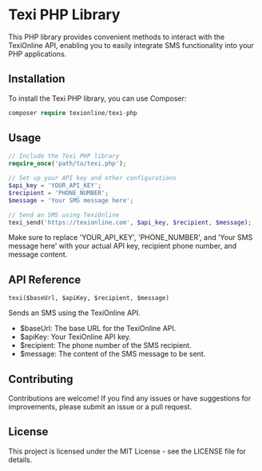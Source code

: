 # Texi PHP Library

This PHP library provides convenient methods to interact with the TexiOnline API, enabling you to easily integrate SMS functionality into your PHP applications.

## Installation

To install the Texi PHP library, you can use Composer:

```php
composer require texionline/texi-php
```

## Usage

```php
// Include the Texi PHP library
require_once('path/to/texi.php');

// Set up your API key and other configurations
$api_key = 'YOUR_API_KEY';
$recipient = 'PHONE_NUMBER';
$message = 'Your SMS message here';

// Send an SMS using TexiOnline
texi_send('https://texionline.com', $api_key, $recipient, $message);
```

Make sure to replace 'YOUR_API_KEY', 'PHONE_NUMBER', and 'Your SMS message here' with your actual API key, recipient phone number, and message content.

## API Reference

`texi($baseUrl, $apiKey, $recipient, $message)`

Sends an SMS using the TexiOnline API.

* $baseUrl: The base URL for the TexiOnline API.
* $apiKey: Your TexiOnline API key.
* $recipient: The phone number of the SMS recipient.
* $message: The content of the SMS message to be sent.

## Contributing

Contributions are welcome! If you find any issues or have suggestions for improvements, please submit an issue or a pull request.

## License

This project is licensed under the MIT License - see the LICENSE file for details.